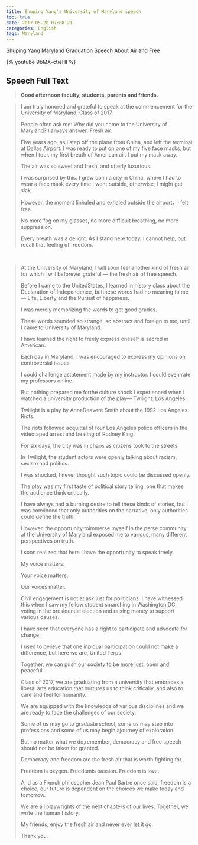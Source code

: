 ```yaml
---
title: Shuping Yang's University of Maryland speech
toc: true
date: 2017-05-28 07:08:21
categories: English
tags: Maryland
---
```


Shuping Yang Maryland Graduation Speech About Air and Free

<!-- more -->

{% youtube 9bMX-ctieHI %}

## Speech Full Text

> **Good afternoon faculty, students, parents and friends.**

> I am truly honored and grateful to speak at the commencement for the University of Maryland, Class of 2017. 
> 
>  
> People often ask me: Why did you come to the University of Maryland?
> I always answer: Fresh air.
> 
>  
> Five years ago, as I step off the plane from China, and left the terminal at Dallas Airport. I was ready to put on one of my five face masks, but when I took my first breath of American air. I put my mask away. 
> 
>  
> The air was so sweet and fresh, and utterly luxurious.
> 
>  
> I was surprised by this. I grew up in a city in China, where I had to wear a face mask every time I went outside, otherwise, I might get sick.
> 
>  
> However, the moment Iinhaled and exhaled outside the airport，I felt free.
> 
>  
> No more fog on my glasses, no more difficult breathing, no more suppression.
> 
>  
> Every breath was a delight. As I stand here today, I cannot help, but recall that feeling of freedom. 
> 

&nbsp;

> At the University of Maryland, I will soon feel another kind of fresh air for which I will beforever grateful — the fresh air of free speech.
> 
>
> Before I came to the UnitedStates, I learned in history class about the Declaration of Independence, butthese words had no meaning to me— Life, Liberty and the Pursuit of happiness.
> 
>  
> I was merely memorizing the words to get good grades.
> 
>   
> These words sounded so strange, so abstract and foreign to me, until I came to University of Maryland.
> 
>  
> I have learned the right to freely express oneself is sacred in American.
> 
>  
> Each day in Maryland, I was encouraged to express my opinions on controversial issues. 
> 
>  
> I could challenge astatement made by my instructor. I could even rate my professors online.
> 
>  
> But nothing prepared me forthe culture shock I experienced when I watched a university production of the play— Twilight: Los Angeles.
> 
> Twilight is a play by AnnaDeavere Smith about the 1992 Los Angeles Riots.
>  
> 
> The riots followed acquittal of four Los Angeles police officers in the videotaped arrest and beating of Rodney King.
>  
> 
> For six days, the city was in chaos as citizens took to the streets.
>  
> 
> In Twilight, the student actors were openly talking about racism, sexism and politics.
>  
> 
> I was shocked, I never thought such topic could be discussed openly.
>  
> 
> The play was my first taste of political story telling, one that makes the audience think critically. 
>  
> 
> I have always had a burning desire to tell these kinds of stories, but I was convinced that only authorities on the narrative, only authorities could define the truth. 
>  
> 
> However, the opportunity toimmerse myself in the perse community at the University of Maryland exposed me to various, many different perspectives on truth.
>  
> 
> I soon realized that here I have the opportunity to speak freely. 
>  
> 
> My voice matters. 
>  
> 
> Your voice matters.
>  
> 
> Our voices matter.
>  
> 
> Civil engagement is not at ask just for politicians. I have witnessed this when I saw my fellow student smarching in Washington DC, voting in the presidential election and raising money to support various causes.
>  
> 
> I have seen that everyone has a right to participate and advocate for change.
>  
> 
> I used to believe that one inpidual participation could not make a difference, but here we are, United Terps.
>  
> 
> Together, we can push our society to be more just, open and peaceful.
>  
> 
> Class of 2017, we are graduating from a university that embraces a liberal arts education that nurtures us to think critically, and also to care and feel for humanity. 
>  
> 
> We are equipped with the knowledge of various disciplines and we are ready to face  the challenges of our society.
>  
> 
> Some of us may go to graduate school, some us may step into professions and some of us may begin ajourney of exploration.
>  
> 
> But no matter what we do,remember, democracy and free speech should not be taken for granted.
>  
> 
> Democracy and freedom are the fresh air that is worth fighting for.
>  
> 
> Freedom is oxygen. Freedomis passion. Freedom is love.
>  
> 
> And as a French philosopher Jean Paul Sartre once said: freedom is a choice, our future is dependent on the choices we make today and tomorrow.
>  
> 
> We are all playwrights of the next chapters of our lives. Together, we write the human history.
>  
> 
> My friends, enjoy the fresh air and never ever let it go.
>  
> 
> Thank you.

